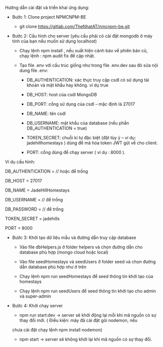 Hướng dẫn cài đặt và triển khai ứng dụng:
- Bước 1: Clone project NPMCNPM-BE

    + git clone https://gitlab.com/TheNhatAT/nmcnpm-be.git

- Bước 2: Cấu hình cho server (yêu cầu phải có cài đặt mongodb ở máy tính của bạn nếu muốn sử dụng localhost)

    + Chạy lệnh npm install , nếu xuất hiện cảnh báo về phiên bản cũ, chạy lệnh : npm audit fix để cập nhật.    
    
    + Tạo file .env với cấu trúc giống như trong file .env.dev sau đó sửa nội dung file .env:

        + DB_AUTHENTICATION: xác thực truy cập csdl có sử dụng tài khoản và mật khẩu hay không. ví dụ true

        + DB_HOST: host của csdl MongoDB

        + DB_PORT: cổng sử dụng của csdl – mặc định là 27017

        + DB_NAME: tên csdl

        + DB_USERNAME: mật khẩu của database (nếu phần DB_AUTHENTICATION = true)

        + TOKEN_SECRET: chuỗi kí tự đặc biệt (đặt tùy ý – ví dụ: jadehillhomestays ) dùng để mã hóa token JWT gửi về cho client.

        + PORT: cổng dùng để chạy server ( ví dụ : 8000 ).

Ví dụ cấu hình:

DB_AUTHENTICATION =  // hoặc để trống

DB_HOST = 27017

DB_NAME = JadeHillHomestays

DB_USERNAME = // để trống

DB_PASSWORD = // để trống

TOKEN_SECRET = jadehills

PORT = 8000

- Bước 3: Khởi tạo dữ liệu mẫu và đường dẫn truy cập database

    + Vào file dbHelpers.js ở folder helpers và chọn đường dẫn cho database phù hợp (mongo cloud hoặc local)

    + Vào file seedHomestays và seedUsers ở folder seed và chọn đường dẫn database phù hợp như ở trên

    + Chạy lệnh npm run seedHomestays để seed thông tin khởi tạo của homestays

    + Chạy lệnh npm run seedUsers để seed thông tin khởi tạo cho admin và super-admin

- Bước 4: Khởi chạy server

    + npm run start:dev -> server sẽ khởi động lại mỗi khi mã nguồn có sự thay đổi mới. ( Điều kiện: máy đã cài đặt gói nodemon, nếu 
    
    chưa cài đặt chạy lệnh npm install nodemon)

    + npm start -> server sẽ không khởi lại khi mã nguồn có sự thay đổi.


